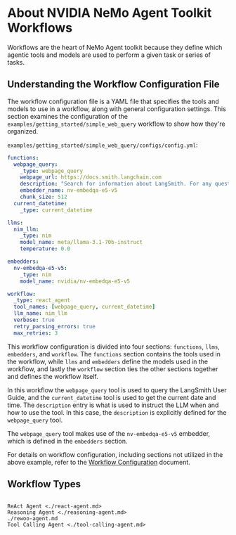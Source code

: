 <!--
SPDX-FileCopyrightText: Copyright (c) 2025, NVIDIA CORPORATION & AFFILIATES. All rights reserved.
SPDX-License-Identifier: Apache-2.0

Licensed under the Apache License, Version 2.0 (the "License");
you may not use this file except in compliance with the License.
You may obtain a copy of the License at

http://www.apache.org/licenses/LICENSE-2.0

Unless required by applicable law or agreed to in writing, software
distributed under the License is distributed on an "AS IS" BASIS,
WITHOUT WARRANTIES OR CONDITIONS OF ANY KIND, either express or implied.
See the License for the specific language governing permissions and
limitations under the License.
-->

# About NVIDIA NeMo Agent Toolkit Workflows

Workflows are the heart of NeMo Agent toolkit because they define which agentic tools and models are used to perform a given task or series of tasks.

## Understanding the Workflow Configuration File

The workflow configuration file is a YAML file that specifies the tools and models to use in a workflow, along with general configuration settings. This section examines the configuration of the `examples/getting_started/simple_web_query` workflow to show how they're organized.

`examples/getting_started/simple_web_query/configs/config.yml`:
```yaml
functions:
  webpage_query:
    _type: webpage_query
    webpage_url: https://docs.smith.langchain.com
    description: "Search for information about LangSmith. For any questions about LangSmith, you must use this tool!"
    embedder_name: nv-embedqa-e5-v5
    chunk_size: 512
  current_datetime:
    _type: current_datetime

llms:
  nim_llm:
    _type: nim
    model_name: meta/llama-3.1-70b-instruct
    temperature: 0.0

embedders:
  nv-embedqa-e5-v5:
    _type: nim
    model_name: nvidia/nv-embedqa-e5-v5

workflow:
  _type: react_agent
  tool_names: [webpage_query, current_datetime]
  llm_name: nim_llm
  verbose: true
  retry_parsing_errors: true
  max_retries: 3
```

This workflow configuration is divided into four sections: `functions`, `llms`, `embedders`, and `workflow`. The `functions` section contains the tools used in the workflow, while `llms` and `embedders` define the models used in the workflow, and lastly the `workflow` section ties the other sections together and defines the workflow itself.

In this workflow the `webpage_query` tool is used to query the LangSmith User Guide, and the `current_datetime` tool is used to get the current date and time. The `description` entry is what is used to instruct the LLM when and how to use the tool. In this case, the `description` is explicitly defined for the `webpage_query` tool.

The `webpage_query` tool makes use of the `nv-embedqa-e5-v5` embedder, which is defined in the `embedders` section.

For details on workflow configuration, including sections not utilized in the above example, refer to the [Workflow Configuration](../workflow-configuration.md) document.

## Workflow Types

```{toctree}

ReAct Agent <./react-agent.md>
Reasoning Agent <./reasoning-agent.md>
./rewoo-agent.md
Tool Calling Agent <./tool-calling-agent.md>
```
